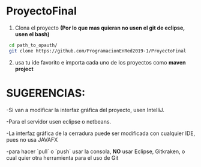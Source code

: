 # ProyectoFinal
1) Clona el proyecto **(Por lo que mas quieran no usen el git de eclipse, usen el bash)**
  ```bash
   cd path_to_opauth/
   git clone https://github.com/ProgramacionEnRed2019-1/ProyectoFinal
   ```
2) usa tu ide favorito e importa cada uno de los proyectos como **maven project**

# SUGERENCIAS:

 -Si van a modificar la interfaz gráfica del proyecto, usen IntelliJ.
 
 -Para el servidor usen eclipse o netbeans.
 
 -La interfaz gráfica de la cerradura puede ser modificada con cualquier IDE, pues no usa JAVAFX
 
 -para hacer ´pull´ o ´push´ usar la consola, **NO** usar Eclipse, Gitkraken, o cual quier otra herramienta para el uso de Git 
